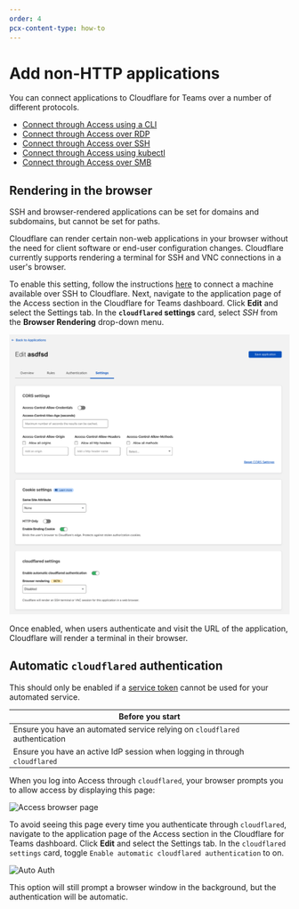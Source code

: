 ```yaml
---
order: 4
pcx-content-type: how-to
---
```


# Add non-HTTP applications

You can connect applications to Cloudflare for Teams over a number of different protocols.

- [Connect through Access using a CLI](/tutorials/cli)
- [Connect through Access over RDP](/tutorials/rdp)
- [Connect through Access over SSH](/tutorials/ssh)
- [Connect through Access using kubectl](/tutorials/kubectl)
- [Connect through Access over SMB](/tutorials/smb)

## Rendering in the browser

<Aside type='note'>
  
  SSH and browser-rendered applications can be set for domains and subdomains, but cannot be set for paths.

</Aside>

Cloudflare can render certain non-web applications in your browser without the need for client software or end-user configuration changes. Cloudflare currently supports rendering a terminal for SSH and VNC connections in a user's browser.

To enable this setting, follow the instructions [here](/tutorials/ssh) to connect a machine available over SSH to Cloudflare. Next, navigate to the application page of the Access section in the Cloudflare for Teams dashboard. Click **Edit** and select the Settings tab. In the **`cloudflared` settings** card, select _SSH_ from the **Browser Rendering** drop-down menu.

![Auto Auth](../../static/documentation/applications/ssh-browser-rendering.png)

Once enabled, when users authenticate and visit the URL of the application, Cloudflare will render a terminal in their browser.

## Automatic `cloudflared` authentication

<Aside>

This should only be enabled if a [service token](/identity/service-auth/service-tokens) cannot be used for your automated service.

</Aside>

<TableWrap>

| Before you start                                                             |
| ---------------------------------------------------------------------------- |
| Ensure you have an automated service relying on `cloudflared` authentication |
| Ensure you have an active IdP session when logging in through `cloudflared`  |

</TableWrap>

When you log into Access through `cloudflared`, your browser prompts you to allow access by
displaying this page:

![Access browser page](../static/documentation/applications/non-http/access-page.png)

To avoid seeing this page every time you authenticate through `cloudflared`, navigate to the application page of the Access section in the Cloudflare for Teams dashboard. Click **Edit** and select the Settings tab. In the `cloudflared settings` card, toggle `Enable automatic cloudflared authentication` to on.

![Auto Auth](../static/documentation/applications/auto-cfd-auth.png)

This option will still prompt a browser window in the background, but the authentication will be automatic.
